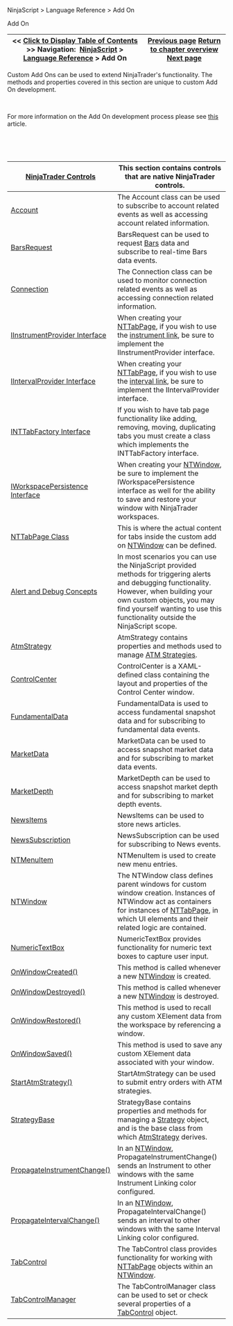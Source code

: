 ﻿


NinjaScript \> Language Reference \> Add On






















Add On







| \<\< [Click to Display Table of Contents](add_on.md) \>\> **Navigation:**     [NinjaScript](ninjascript.md) \> [Language Reference](language_reference_wip.md) \> Add On | [Previous page](triggercustomevent.md) [Return to chapter overview](language_reference_wip.md) [Next page](controls.md) |
| --- | --- |











Custom Add Ons can be used to extend NinjaTrader's functionality. The methods and properties covered in this section are unique to custom Add On development.


 


For more information on the Add On development process please see [this](developing_add_ons.md) article.


 


 




| [NinjaTrader Controls](controls.md) | This section contains controls that are native NinjaTrader controls. |
| --- | --- |
| [Account](account_class.md) | The Account class can be used to subscribe to account related events as well as accessing account related information. |
| [BarsRequest](barsrequest.md) | BarsRequest can be used to request [Bars](bars.md) data and subscribe to real\-time Bars data events. |
| [Connection](connection_class.md) | The Connection class can be used to monitor connection related events as well as accessing connection related information. |
| [IInstrumentProvider Interface](iinstrumentprovider_interface.md) | When creating your [NTTabPage](nttabpage_class.md), if you wish to use the [instrument link](linking_windows.md), be sure to implement the IInstrumentProvider interface. |
| [IIntervalProvider Interface](iintervalprovider_interface.md) | When creating your [NTTabPage](nttabpage_class.md), if you wish to use the [interval link](linking_windows.md), be sure to implement the IIntervalProvider interface. |
| [INTTabFactory Interface](inttabfactory_class.md) | If you wish to have tab page functionality like adding, removing, moving, duplicating tabs you must create a class which implements the INTTabFactory interface. |
| [IWorkspacePersistence Interface](iworkspacepersistence_interface.md) | When creating your [NTWindow](ntwindow.md), be sure to implement the IWorkspacePersistence interface as well for the ability to save and restore your window with NinjaTrader workspaces. |
| [NTTabPage Class](nttabpage_class.md) | This is where the actual content for tabs inside the custom add on [NTWindow](ntwindow.md) can be defined. |
| [Alert and Debug Concepts](alert_and_debug_concepts.md) | In most scenarios you can use the NinjaScript provided methods for triggering alerts and debugging functionality. However, when building your own custom objects, you may find yourself wanting to use this functionality outside the NinjaScript scope. |
| [AtmStrategy](atmstrategy.md) | AtmStrategy contains properties and methods used to manage [ATM Strategies](advanced_trade_management_atm.md). |
| [ControlCenter](controlcenter.md) | ControlCenter is a XAML\-defined class containing the layout and properties of the Control Center window. |
| [FundamentalData](fundamentaldata.md) | FundamentalData is used to access fundamental snapshot data and for subscribing to fundamental data events. |
| [MarketData](marketdata.md) | MarketData can be used to access snapshot market data and for subscribing to market data events. |
| [MarketDepth](marketdepth.md) | MarketDepth can be used to access snapshot market depth and for subscribing to market depth events. |
| [NewsItems](newsitems.md) | NewsItems can be used to store news articles. |
| [NewsSubscription](newssubscription.md) | NewsSubscription can be used for subscribing to News events. |
| [NTMenuItem](ntmenuitem.md) | NTMenuItem is used to create new menu entries. |
| [NTWindow](ntwindow.md) | The NTWindow class defines parent windows for custom window creation. Instances of NTWindow act as containers for instances of [NTTabPage](nttabpage_class.md), in which UI elements and their related logic are contained. |
| [NumericTextBox](numerictextbox.md) | NumericTextBox provides functionality for numeric text boxes to capture user input. |
| [OnWindowCreated()](onwindowcreated.md) | This method is called whenever a new [NTWindow](ntwindow.md) is created. |
| [OnWindowDestroyed()](onwindowdestroyed.md) | This method is called whenever a new [NTWindow](ntwindow.md) is destroyed. |
| [OnWindowRestored()](onwindowrestored.md) | This method is used to recall any custom XElement data from the workspace by referencing a window. |
| [OnWindowSaved()](onwindowsaved.md) | This method is used to save any custom XElement data associated with your window. |
| [StartAtmStrategy()](startatmstrategy.md) | StartAtmStrategy can be used to submit entry orders with ATM strategies. |
| [StrategyBase](strategybase.md) | StrategyBase contains properties and methods for managing a [Strategy](strategy.md) object, and is the base class from which [AtmStrategy](atmstrategy.md) derives. |
| [PropagateInstrumentChange()](propagateinstrumentchange().md) | In an [NTWindow](ntwindow.md), PropagateInstrumentChange() sends an Instrument to other windows with the same Instrument Linking color configured. |
| [PropagateIntervalChange()](propagateintervalchange().md) | In an [NTWindow](ntwindow.md), PropagateIntervalChange() sends an interval to other windows with the same Interval Linking color configured. |
| [TabControl](tabcontrol.md) | The TabControl class provides functionality for working with [NTTabPage](nttabpage_class.md) objects within an [NTWindow](ntwindow.md). |
| [TabControlManager](tabcontrolmanager.md) | The TabControlManager class can be used to set or check several properties of a [TabControl](tabcontrol.md) object. |









